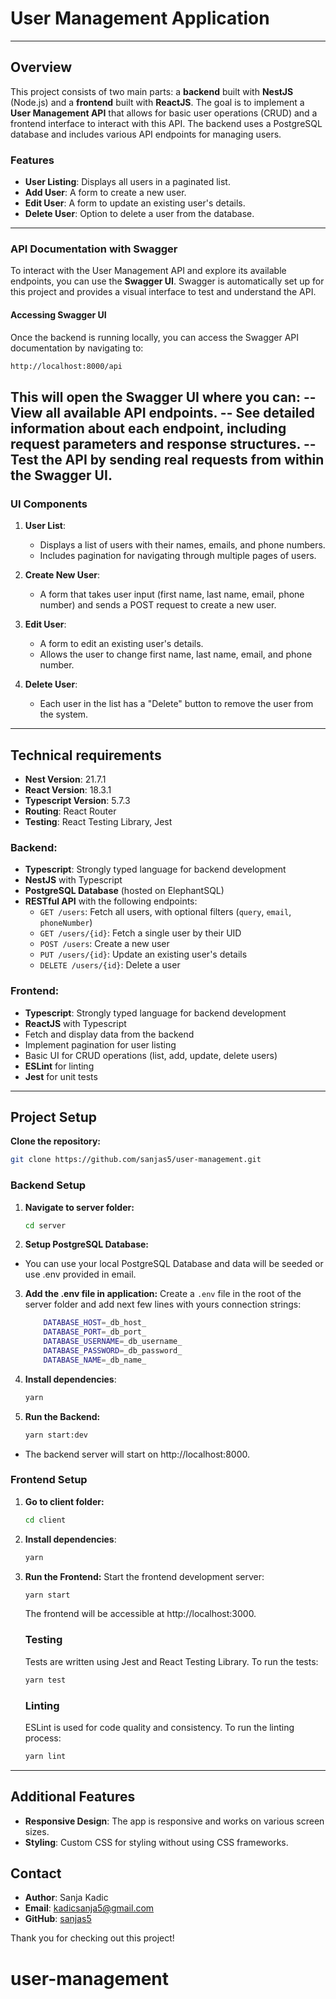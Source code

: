 # User Management Application

---

## Overview

This project consists of two main parts: a **backend** built with **NestJS** (Node.js) and a **frontend** built with **ReactJS**. The goal is to implement a **User Management API** that allows for basic user operations (CRUD) and a frontend interface to interact with this API. The backend uses a PostgreSQL database and includes various API endpoints for managing users.

### Features

- **User Listing**: Displays all users in a paginated list.
- **Add User**: A form to create a new user.
- **Edit User**: A form to update an existing user's details.
- **Delete User**: Option to delete a user from the database.

---
### API Documentation with Swagger
To interact with the User Management API and explore its available endpoints, you can use the **Swagger UI**. Swagger is automatically set up for this project and provides a visual interface to test and understand the API.
#### Accessing Swagger UI
Once the backend is running locally, you can access the Swagger API documentation by navigating to:
```bash
http://localhost:8000/api
```
This will open the Swagger UI where you can:
-- View all available API endpoints.
-- See detailed information about each endpoint, including request parameters and response structures.
--Test the API by sending real requests from within the Swagger UI.
---

### UI Components
1. **User List**:

   - Displays a list of users with their names, emails, and phone numbers.
   - Includes pagination for navigating through multiple pages of users.

2. **Create New User**:

   - A form that takes user input (first name, last name, email, phone number) and sends a POST request to create a new user.

3. **Edit User**:

   - A form to edit an existing user's details.
   - Allows the user to change first name, last name, email, and phone number.

4. **Delete User**:
   - Each user in the list has a "Delete" button to remove the user from the system.

---

## Technical requirements

- **Nest Version**: 21.7.1
- **React Version**: 18.3.1
- **Typescript Version**: 5.7.3
- **Routing**: React Router
- **Testing**: React Testing Library, Jest

### Backend:

- **Typescript**: Strongly typed language for backend development
- **NestJS** with Typescript
- **PostgreSQL Database** (hosted on ElephantSQL)
- **RESTful API** with the following endpoints:
  - `GET /users`: Fetch all users, with optional filters (`query`, `email`, `phoneNumber`)
  - `GET /users/{id}`: Fetch a single user by their UID
  - `POST /users`: Create a new user
  - `PUT /users/{id}`: Update an existing user's details
  - `DELETE /users/{id}`: Delete a user

### Frontend:

- **Typescript**: Strongly typed language for backend development
- **ReactJS** with Typescript
- Fetch and display data from the backend
- Implement pagination for user listing
- Basic UI for CRUD operations (list, add, update, delete users)
- **ESLint** for linting
- **Jest** for unit tests
---
## Project Setup

**Clone the repository:**

```bash
git clone https://github.com/sanjas5/user-management.git
```

### Backend Setup

1. **Navigate to server folder:**
   ```bash
   cd server
   ```
2. **Setup PostgreSQL Database:**

- You can use your local PostgreSQL Database and data will be seeded or use .env provided in email.

3. **Add the .env file in application:**
   Create a `.env` file in the root of the server folder and add next few lines with yours connection strings:
   ```bash
       DATABASE_HOST=_db_host_
       DATABASE_PORT=_db_port_
       DATABASE_USERNAME=_db_username_
       DATABASE_PASSWORD=_db_password_
       DATABASE_NAME=_db_name_
   ```
4. **Install dependencies**:
   ```bash
   yarn
   ```
5. **Run the Backend:**
   ```bash
   yarn start:dev
   ```

- The backend server will start on http://localhost:8000.

### Frontend Setup

1. **Go to client folder:**

   ```bash
   cd client
   ```

2. **Install dependencies**:
   ```bash
   yarn
   ```
3. **Run the Frontend:** Start the frontend development server:

   ```bash
   yarn start
   ```

   The frontend will be accessible at http://localhost:3000.

   ### Testing

   Tests are written using Jest and React Testing Library. To run the tests:

   ```bash
   yarn test
   ```

   ### Linting

   ESLint is used for code quality and consistency. To run the linting process:

   ```bash
   yarn lint
   ```
---
## Additional Features

- **Responsive Design**: The app is responsive and works on various screen sizes.
- **Styling**: Custom CSS for styling without using CSS frameworks.

## Contact

- **Author**: Sanja Kadic
- **Email**: kadicsanja5@gmail.com
- **GitHub**: [sanjas5](https://github.com/sanjas5)

Thank you for checking out this project!
# user-management
